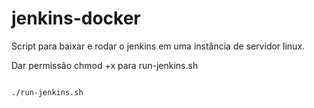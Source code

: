 # jenkins-docker
Script para baixar e rodar o jenkins em uma instância de servidor linux.

Dar permissão chmod +x para run-jenkins.sh

```

./run-jenkins.sh

```

